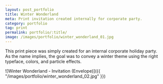 ```yaml
---
layout: post_portfolio
title: Winter Wonderland
meta: Print invitation created internally for corporate party.
category: portfolio
tag: print
permalink: portfolio/:title/
image: /images/portfolio/winter_wonderland_01.jpg
---
```


This print piece was simply created for an internal corporate holiday party. As the name implies, the goal was to convey a winter theme using the right typeface, colors, and particle effects.

![Winter Wonderland - Invitation (Envelope)]({{ "/images/portfolio/winter_wonderland_02.jpg" }})